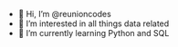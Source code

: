 - 👋 Hi, I’m @reunioncodes
- 👀 I’m interested in all things data related
- 🌱 I’m currently learning Python and SQL 


<!---
reunioncodes/reunioncodes is a ✨ special ✨ repository because its `README.md` (this file) appears on your GitHub profile.
You can click the Preview link to take a look at your changes.
--->
